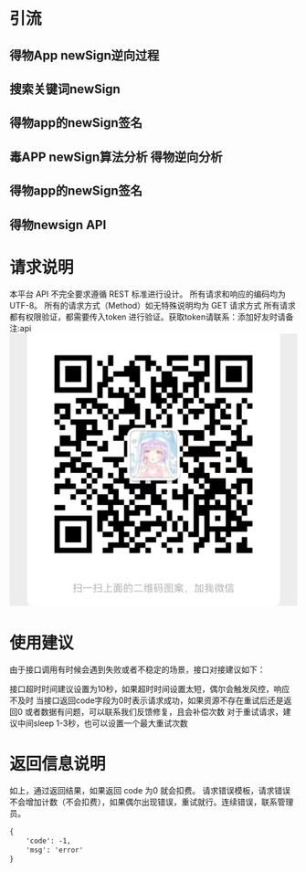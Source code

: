 
# 引流
## 得物App newSign逆向过程
## 搜索关键词newSign
## 得物app的newSign签名
## 毒APP newSign算法分析 得物逆向分析
## 得物app的newSign签名
## 得物newsign API


# 请求说明
本平台 API 不完全要求遵循 REST 标准进行设计。
所有请求和响应的编码均为 UTF-8。
所有的请求方式（Method）如无特殊说明均为 GET 请求方式
所有请求都有权限验证，都需要传入token 进行验证。获取token请联系：添加好友时请备注:api
![微信](weixin.jpg)


# 使用建议
由于接口调用有时候会遇到失败或者不稳定的场景，接口对接建议如下：

接口超时时间建议设置为10秒，如果超时时间设置太短，偶尔会触发风控，响应不及时
当接口返回code字段为0时表示请求成功，如果资源不存在重试后还是返回0 或者数据有问题，可以联系我们反馈修复，且会补偿次数
对于重试请求，建议中间sleep 1-3秒，也可以设置一个最大重试次数


# 返回信息说明
如上，通过返回结果，如果返回 code 为0 就会扣费。
请求错误模板，请求错误不会增加计数（不会扣费），如果偶尔出现错误，重试就行。连续错误，联系管理员。
```
{
    'code': -1,
    'msg': 'error'
}
```


